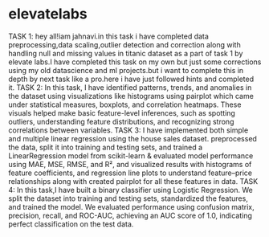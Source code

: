 # elevatelabs
TASK 1:
hey all!iam jahnavi.in this task i have completed data preprocessing,data scaling,outlier detection and correction along with handling null and missing values in titanic dataset as a part of task 1 by elevate labs.I have completed this task on my own but just some corrections using my old datascience and ml projects.but i want to complete this in depth by next task like a pro.here i have just followed hints and completed it.
TASK 2:
In this task, I have identified patterns, trends, and anomalies in the dataset using visualizations like histograms using pairplot which came under statistical measures, boxplots, and correlation heatmaps. These visuals helped make basic feature-level inferences, such as spotting outliers, understanding feature distributions, and recognizing strong correlations between variables.
TASK 3:
I have  implemented both simple and multiple linear regression using the house sales dataset. preprocessed the data, split it into training and testing sets, and trained a LinearRegression model from scikit-learn & evaluated model performance using MAE, MSE, RMSE, and R², and visualized results with histograms of feature coefficients, and regression line plots to understand feature–price relationships along with created pairplot for all these features in data.
TASK 4:
In this task,I have  built a binary classifier using Logistic Regression. We split the dataset into training and testing sets, standardized the features, and trained the model. We evaluated performance using confusion matrix, precision, recall, and ROC-AUC, achieving an AUC score of 1.0, indicating perfect classification on the test data.
